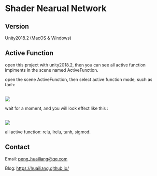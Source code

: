 
# Shader Nearual Network

## Version

Unity2018.2 (MacOS  & Windows)


## Active Function

open this project with unity2018.2, then you can see all active function implments in the scene named ActiveFunction.


open the scene ActiveFunction, then select active function mode, such as tanh:

<br><img src='image/mode1.jpg'><br>

wait for a moment, and  you will look effect like this :

<br><img src='image/mode2.jpg'><br>

all active function: relu, lrelu, tanh, sigmod.




## Contact

Email: peng_huailiang@qq.com

Blog:  https://huailiang.github.io/